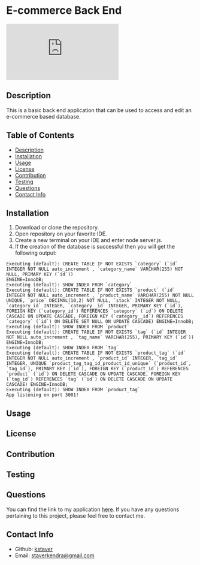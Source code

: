 # E-commerce Back End

  ![License](https://www.apache.org/licenses/LICENSE-2.0.txt)

  ## Description
  This is a basic back end application that can be used to access and edit an e-commerce based database.

  ## Table of Contents
  - [Description](#description)
  - [Installation](#installation)
  - [Usage](#usage)
  - [License](#license)
  - [Contribution](#contribution)
  - [Testing](#test)
  - [Questions](#questions)
  - [Contact Info](#contact-info)

  ## Installation
  1. Download or clone the repository.
  2. Open repository on your favorite IDE.
  3. Create a new terminal on your IDE and enter node server.js.
  4. If the creation of the database is successful then you will get the following output:

    Executing (default): CREATE TABLE IF NOT EXISTS `category` (`id` INTEGER NOT NULL auto_increment , `category_name` VARCHAR(255) NOT NULL, PRIMARY KEY (`id`)) 
    ENGINE=InnoDB;
    Executing (default): SHOW INDEX FROM `category`
    Executing (default): CREATE TABLE IF NOT EXISTS `product` (`id` INTEGER NOT NULL auto_increment , `product_name` VARCHAR(255) NOT NULL UNIQUE, `price` DECIMAL(10,2) NOT NULL, `stock` INTEGER NOT NULL, `category_id` INTEGER, `category__id` INTEGER, PRIMARY KEY (`id`), FOREIGN KEY (`category_id`) REFERENCES `category` (`id`) ON DELETE CASCADE ON UPDATE CASCADE, FOREIGN KEY (`category__id`) REFERENCES `category` (`id`) ON DELETE SET NULL ON UPDATE CASCADE) ENGINE=InnoDB;  
    Executing (default): SHOW INDEX FROM `product`
    Executing (default): CREATE TABLE IF NOT EXISTS `tag` (`id` INTEGER NOT NULL auto_increment , `tag_name` VARCHAR(255), PRIMARY KEY (`id`)) ENGINE=InnoDB;     
    Executing (default): SHOW INDEX FROM `tag`
    Executing (default): CREATE TABLE IF NOT EXISTS `product_tag` (`id` INTEGER NOT NULL auto_increment , `product_id` INTEGER, `tag_id` INTEGER, UNIQUE `product_tag_tag_id_product_id_unique` (`product_id`, `tag_id`), PRIMARY KEY (`id`), FOREIGN KEY (`product_id`) REFERENCES `product` (`id`) ON DELETE CASCADE ON UPDATE CASCADE, FOREIGN KEY (`tag_id`) REFERENCES `tag` (`id`) ON DELETE CASCADE ON UPDATE CASCADE) ENGINE=InnoDB;
    Executing (default): SHOW INDEX FROM `product_tag`
    App listening on port 3001!

  ## Usage


  ## License


  ## Contribution


  ## Testing


  ## Questions
  You can find the link to my application [here](https://github.com/kstaver/e-commerce-back-end). If you have any questions pertaining to this project, please feel free to contact me.

  ## Contact Info
  - Github: [kstaver](https://github.com/kstaver)
  - Email: staverkendra@gmail.com